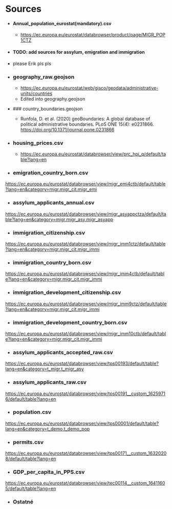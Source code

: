 # Sources
- #### Annual_population_eurostat(mandatory).csv
  - https://ec.europa.eu/eurostat/databrowser/product/page/MIGR_POP1CTZ
- #### TODO: add sources for assylum, emigration and immigration
- please Erik pls pls
- ### geography_raw.geojson
  - https://ec.europa.eu/eurostat/web/gisco/geodata/administrative-units/countries
  - Edited into geography.geojson
- ### country_boundaries.geojson
  - Runfola, D. et al. (2020) geoBoundaries: A global database of political administrative boundaries. PLoS ONE 15(4): e0231866. https://doi.org/10.1371/journal.pone.0231866

- ### housing_prices.csv
  - https://ec.europa.eu/eurostat/databrowser/view/prc_hpi_q/default/table?lang=en

- ### emigration_country_born.csv
https://ec.europa.eu/eurostat/databrowser/view/migr_emi4ctb/default/table?lang=en&category=migr.migr_cit.migr_emi

- ### assylum_applicants_annual.csv
https://ec.europa.eu/eurostat/databrowser/view/migr_asyappctza/default/table?lang=en&category=migr.migr_asy.migr_asyapp

- ### immigration_citizenship.csv
https://ec.europa.eu/eurostat/databrowser/view/migr_imm1ctz/default/table?lang=en&category=migr.migr_cit.migr_immi

- ### immigration_country_born.csv
https://ec.europa.eu/eurostat/databrowser/view/migr_imm4ctb/default/table?lang=en&category=migr.migr_cit.migr_immi

- ### immigration_development_citizenship.csv
https://ec.europa.eu/eurostat/databrowser/view/migr_imm9ctz/default/table?lang=en&category=migr.migr_cit.migr_immi

- ### immigration_development_country_born.csv
https://ec.europa.eu/eurostat/databrowser/view/migr_imm10ctb/default/table?lang=en&category=migr.migr_cit.migr_immi

- ### assylum_applicants_accepted_raw.csv
https://ec.europa.eu/eurostat/databrowser/view/tps00193/default/table?lang=en&category=t_migr.t_migr_asy

- ### assylum_applicants_raw.csv
https://ec.europa.eu/eurostat/databrowser/view/tps00191__custom_16259716/default/table?lang=en

- ### population.csv
https://ec.europa.eu/eurostat/databrowser/view/tps00001/default/table?lang=en&category=t_demo.t_demo_pop

- ### permits.csv
https://ec.europa.eu/eurostat/databrowser/view/tps00171__custom_16320208/default/table?lang=en

- ### GDP_per_capita_in_PPS.csv
https://ec.europa.eu/eurostat/databrowser/view/tec00114__custom_16411605/default/table?lang=en

- ### Ostatné

